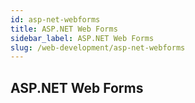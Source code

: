 ```yaml
---
id: asp-net-webforms
title: ASP.NET Web Forms
sidebar_label: ASP.NET Web Forms
slug: /web-development/asp-net-webforms
---
```


## ASP.NET Web Forms
